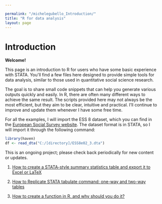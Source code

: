 ```yaml
---

permalink: "/michelegubello_Introduction/"
title: "R for data analysis"
layout: page
---
```



# Introduction

**Welcome!**

This page is an introduction to R for users who have some basic experience with STATA. You'll find a few files here designed to provide simple tools for data analysis, similar to those used in quantitative social science research.

The goal is to share small code snippets that can help you generate various outputs quickly and easily. In R, there are often many different ways to achieve the same result. The scripts provided here may not always be the most efficient, but they aim to be clear, intuitive and practical. I’ll continue to improve and update them whenever I have some free time.

For all the examples, I will import the ESS 8 dataset, which you can find in the <a href="https://ess.sikt.no/en/">European Social Survey website</a>. The dataset format is in STATA, so I will import it through the following command:

```r
library(haven)
df <- read_dta("C:/[directory]/ESS8e02_3.dta") 
```


This is an ongoing project; please check back periodically for new content or updates.

1) [How to create a STATA-style summary statistics table and export it to Excel or LaTeX](https://gubellom.github.io/descriptive_stats/)
   
2) [How to Replicate STATA tabulate command: one-way and two-way tables](https://gubellom.github.io/tabulate/)

3) [How to create a function in R, and why should you do it? ](https://gubellom.github.io/functions/)

